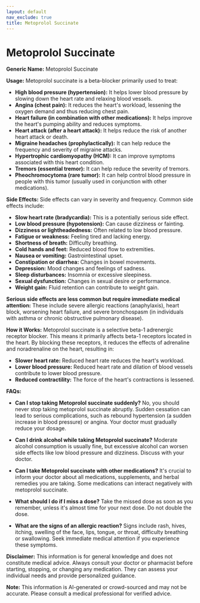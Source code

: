 ```yaml
---
layout: default
nav_exclude: true
title: Metoprolol Succinate
---
```


# Metoprolol Succinate

**Generic Name:** Metoprolol Succinate

**Usage:** Metoprolol succinate is a beta-blocker primarily used to treat:

* **High blood pressure (hypertension):**  It helps lower blood pressure by slowing down the heart rate and relaxing blood vessels.
* **Angina (chest pain):** It reduces the heart's workload, lessening the oxygen demand and thus reducing chest pain.
* **Heart failure (in combination with other medications):**  It helps improve the heart's pumping ability and reduces symptoms.
* **Heart attack (after a heart attack):** It helps reduce the risk of another heart attack or death.
* **Migraine headaches (prophylactically):**  It can help reduce the frequency and severity of migraine attacks.
* **Hypertrophic cardiomyopathy (HCM):**  It can improve symptoms associated with this heart condition.
* **Tremors (essential tremor):**  It can help reduce the severity of tremors.
* **Pheochromocytoma (rare tumor):**  It can help control blood pressure in people with this tumor (usually used in conjunction with other medications).


**Side Effects:**  Side effects can vary in severity and frequency. Common side effects include:

* **Slow heart rate (bradycardia):** This is a potentially serious side effect.
* **Low blood pressure (hypotension):** Can cause dizziness or fainting.
* **Dizziness or lightheadedness:** Often related to low blood pressure.
* **Fatigue or weakness:** Feeling tired and lacking energy.
* **Shortness of breath:** Difficulty breathing.
* **Cold hands and feet:** Reduced blood flow to extremities.
* **Nausea or vomiting:** Gastrointestinal upset.
* **Constipation or diarrhea:** Changes in bowel movements.
* **Depression:** Mood changes and feelings of sadness.
* **Sleep disturbances:** Insomnia or excessive sleepiness.
* **Sexual dysfunction:** Changes in sexual desire or performance.
* **Weight gain:** Fluid retention can contribute to weight gain.


**Serious side effects are less common but require immediate medical attention:** These include severe allergic reactions (anaphylaxis), heart block, worsening heart failure, and severe bronchospasm (in individuals with asthma or chronic obstructive pulmonary disease).


**How it Works:** Metoprolol succinate is a selective beta-1 adrenergic receptor blocker.  This means it primarily affects beta-1 receptors located in the heart. By blocking these receptors, it reduces the effects of adrenaline and noradrenaline on the heart, resulting in:

* **Slower heart rate:** Reduced heart rate reduces the heart's workload.
* **Lower blood pressure:** Reduced heart rate and dilation of blood vessels contribute to lower blood pressure.
* **Reduced contractility:** The force of the heart's contractions is lessened.


**FAQs:**

* **Can I stop taking Metoprolol succinate suddenly?** No, you should never stop taking metoprolol succinate abruptly.  Sudden cessation can lead to serious complications, such as rebound hypertension (a sudden increase in blood pressure) or angina.  Your doctor must gradually reduce your dosage.

* **Can I drink alcohol while taking Metoprolol succinate?**  Moderate alcohol consumption is usually fine, but excessive alcohol can worsen side effects like low blood pressure and dizziness.  Discuss with your doctor.

* **Can I take Metoprolol succinate with other medications?**  It's crucial to inform your doctor about all medications, supplements, and herbal remedies you are taking.  Some medications can interact negatively with metoprolol succinate.

* **What should I do if I miss a dose?** Take the missed dose as soon as you remember, unless it's almost time for your next dose.  Do not double the dose.

* **What are the signs of an allergic reaction?**  Signs include rash, hives, itching, swelling of the face, lips, tongue, or throat, difficulty breathing or swallowing.  Seek immediate medical attention if you experience these symptoms.

**Disclaimer:** This information is for general knowledge and does not constitute medical advice.  Always consult your doctor or pharmacist before starting, stopping, or changing any medication. They can assess your individual needs and provide personalized guidance.


**Note:** This information is AI-generated or crowd-sourced and may not be accurate. Please consult a medical professional for verified advice.